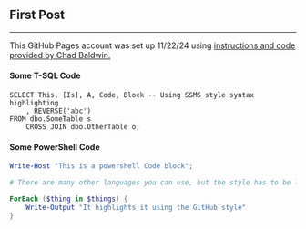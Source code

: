 ## First Post
---
This GitHub Pages account was set up 11/22/24 using <a href="https://chadbaldwin.net/2021/03/14/how-to-build-a-sql-blog.html">instructions and code provided by Chad Baldwin.</a>


#### Some T-SQL Code

```tsql
SELECT This, [Is], A, Code, Block -- Using SSMS style syntax highlighting
    , REVERSE('abc')
FROM dbo.SomeTable s
    CROSS JOIN dbo.OtherTable o;
```

#### Some PowerShell Code

```powershell
Write-Host "This is a powershell Code block";

# There are many other languages you can use, but the style has to be loaded first

ForEach ($thing in $things) {
    Write-Output "It highlights it using the GitHub style"
}
```

